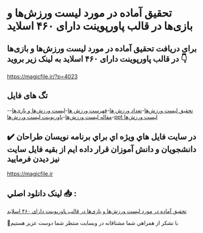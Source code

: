 # تحقیق آماده در مورد لیست ورزش‌ها و بازی‌ها در قالب پاورپوینت دارای ۴۶۰ اسلاید

## برای دریافت تحقیق آماده در مورد لیست ورزش‌ها و بازی‌ها در قالب پاورپوینت دارای ۴۶۰ اسلاید به لینک زیر بروید 👇

https://magicfile.ir/?p=4023

## تگ های فایل

-[تحقیق لیست ورزش‌ها](https://magicfile.ir/product/%d8%aa%d8%ad%d9%82%db%8c%d9%82-%d9%84%db%8c%d8%b3%d8%aa-%d9%88%d8%b1%d8%b2%d8%b4%d9%87%d8%a7-%d9%88-%d8%a8%d8%a7%d8%b2%db%8c%d9%87%d8%a7-%d8%af%d8%b1-%d9%82%d8%a7%d9%84%d8%a8-%d9%be%d8%a7%d9%88%d8%b1%d9%be%d9%88%db%8c%d9%86%d8%aa/)-[تعداد ورزش ها](https://magicfile.ir/product/%d8%aa%d8%ad%d9%82%db%8c%d9%82-%d9%84%db%8c%d8%b3%d8%aa-%d9%88%d8%b1%d8%b2%d8%b4%d9%87%d8%a7-%d9%88-%d8%a8%d8%a7%d8%b2%db%8c%d9%87%d8%a7-%d8%af%d8%b1-%d9%82%d8%a7%d9%84%d8%a8-%d9%be%d8%a7%d9%88%d8%b1%d9%be%d9%88%db%8c%d9%86%d8%aa/)-[فهرست ورزش ها](https://magicfile.ir/product/%d8%aa%d8%ad%d9%82%db%8c%d9%82-%d9%84%db%8c%d8%b3%d8%aa-%d9%88%d8%b1%d8%b2%d8%b4%d9%87%d8%a7-%d9%88-%d8%a8%d8%a7%d8%b2%db%8c%d9%87%d8%a7-%d8%af%d8%b1-%d9%82%d8%a7%d9%84%d8%a8-%d9%be%d8%a7%d9%88%d8%b1%d9%be%d9%88%db%8c%d9%86%d8%aa/)-[لیست ورزش‌ها و بازی‌ها](https://magicfile.ir/product/%d8%aa%d8%ad%d9%82%db%8c%d9%82-%d9%84%db%8c%d8%b3%d8%aa-%d9%88%d8%b1%d8%b2%d8%b4%d9%87%d8%a7-%d9%88-%d8%a8%d8%a7%d8%b2%db%8c%d9%87%d8%a7-%d8%af%d8%b1-%d9%82%d8%a7%d9%84%d8%a8-%d9%be%d8%a7%d9%88%d8%b1%d9%be%d9%88%db%8c%d9%86%d8%aa/)-[مقاله لیست ورزش‌ها](https://magicfile.ir/product/%d8%aa%d8%ad%d9%82%db%8c%d9%82-%d9%84%db%8c%d8%b3%d8%aa-%d9%88%d8%b1%d8%b2%d8%b4%d9%87%d8%a7-%d9%88-%d8%a8%d8%a7%d8%b2%db%8c%d9%87%d8%a7-%d8%af%d8%b1-%d9%82%d8%a7%d9%84%d8%a8-%d9%be%d8%a7%d9%88%d8%b1%d9%be%d9%88%db%8c%d9%86%d8%aa/)-[پاورپوینت لیست ورزش‌ها](https://magicfile.ir/product/%d8%aa%d8%ad%d9%82%db%8c%d9%82-%d9%84%db%8c%d8%b3%d8%aa-%d9%88%d8%b1%d8%b2%d8%b4%d9%87%d8%a7-%d9%88-%d8%a8%d8%a7%d8%b2%db%8c%d9%87%d8%a7-%d8%af%d8%b1-%d9%82%d8%a7%d9%84%d8%a8-%d9%be%d8%a7%d9%88%d8%b1%d9%be%d9%88%db%8c%d9%86%d8%aa/)-[ppt لیست ورزش‌ها](https://magicfile.ir/product/%d8%aa%d8%ad%d9%82%db%8c%d9%82-%d9%84%db%8c%d8%b3%d8%aa-%d9%88%d8%b1%d8%b2%d8%b4%d9%87%d8%a7-%d9%88-%d8%a8%d8%a7%d8%b2%db%8c%d9%87%d8%a7-%d8%af%d8%b1-%d9%82%d8%a7%d9%84%d8%a8-%d9%be%d8%a7%d9%88%d8%b1%d9%be%d9%88%db%8c%d9%86%d8%aa/)

## ✔️ در سايت فايل هاي ويژه اي براي برنامه نويسان طراحان دانشجويان و دانش آموزان قرار داده ايم از بقيه فايل سايت نيز ديدن فرماييد

https://magicfile.ir


## لينک دانلود اصلي 📥 :

[تحقیق آماده در مورد لیست ورزش‌ها و بازی‌ها در قالب پاورپوینت دارای ۴۶۰ اسلاید](https://magicfile.ir/product/%d8%aa%d8%ad%d9%82%db%8c%d9%82-%d9%84%db%8c%d8%b3%d8%aa-%d9%88%d8%b1%d8%b2%d8%b4%d9%87%d8%a7-%d9%88-%d8%a8%d8%a7%d8%b2%db%8c%d9%87%d8%a7-%d8%af%d8%b1-%d9%82%d8%a7%d9%84%d8%a8-%d9%be%d8%a7%d9%88%d8%b1%d9%be%d9%88%db%8c%d9%86%d8%aa/) 


🙏با تشکر از همراهي شما مشتاقانه در وبسایت منتظر شما دوست عزیز هستیم

